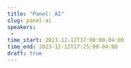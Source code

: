 ```yaml
---
title: "Panel: AI"
slug: panel-ai
speakers:
 - 
time_start: 2023-12-12T17:00:00-04:00
time_end: 2023-12-12T17:25:00-04:00
draft: true
---
```


